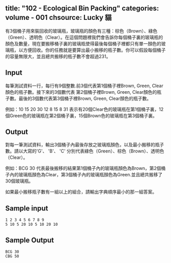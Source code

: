 title: "102 - Ecological Bin Packing"
categories: volume - 001
chsource: Lucky 貓
---

有3個桶子用來裝回收的玻璃瓶，玻璃瓶的顏色有三種：棕色（Brown）、綠色（Green）、透明色（Clear）。在這個問題裡我們會告訴你每個桶子裏的玻璃瓶的顏色及數量，現在要搬移桶子裏的玻璃瓶使得最後每個桶子裡都只有單一顏色的玻璃瓶，以方便回收。你的任務就是要算出最小搬移的瓶子數。你可以假設每個桶子的容量無限大，並且總共搬移的瓶子數不會超過231。

## Input ##

每筆測試資料一行，每行有9個整數.前3個代表第1個桶子裡Brown, Green, Clear顏色的瓶子數。接下來的3個數代表 第2個桶子裡Brown, Green, Clear顏色的瓶子數。最後的3個數代表第3個桶子裡Brown, Green, Clear顏色的瓶子數。

例如：10 15 20 30 12 8 15 8 31 
表示有20個Clear色的玻璃瓶在第1個桶子裏，12個Green色的玻璃瓶在第2個桶子裏，15個Brown色的玻璃瓶在第3個桶子裏。

## Output ##

對每一筆測試資料，輸出3個桶子內最後存放之玻璃瓶顏色，以及最小搬移的瓶子數。請以大寫的'G'、 'B'、 'C' 分別代表綠色（Green）、棕色（Brown）、透明色（Clear）。

例如：BCG 30
代表最後搬移的結果第1個桶子內的玻璃瓶顏色為Brown，第2個桶子內的玻璃瓶顏色為Clear，第3個桶子內的玻璃瓶顏色為Green.並且總共搬移了30個玻璃瓶。

如果最小搬移瓶子數有一組以上的組合，請輸出字典順序最小的那一組答案。

## Sample input ##

	1 2 3 4 5 6 7 8 9
	5 10 5 20 10 5 10 20 10

## Sample Output ##

	BCG 30
	CBG 50